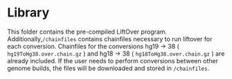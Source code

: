 # Library #
This folder contains the pre-compiled LiftOver program. Additionally,`/chainfiles` contains chainfiles necessary to run liftover for each conversion. Chainfiles for the conversions hg19 -> 38 ( `hg19ToHg38.over.chain.gz` ) and hg18 -> 38 ( `hg18ToHg38.over.chain.gz` ) are already included. If the user needs to perform conversions between other genome builds, the files will be downloaded and stored in `/chainfiles`. 